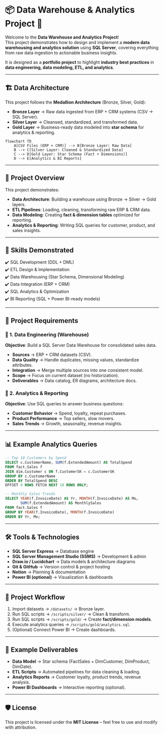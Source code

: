 # 📦 Data Warehouse & Analytics Project 🚀  

Welcome to the **Data Warehouse and Analytics Project**!  
This project demonstrates how to design and implement a **modern data warehousing and analytics solution** using **SQL Server**, covering everything from raw data ingestion to actionable business insights.  

It is designed as a **portfolio project** to highlight **industry best practices** in **data engineering, data modeling, ETL, and analytics**.  

---

## 🏗️ Data Architecture  

This project follows the **Medallion Architecture** (Bronze, Silver, Gold):  

- **Bronze Layer** → Raw data ingested from ERP + CRM systems (CSV → SQL Server).  
- **Silver Layer** → Cleansed, standardized, and transformed data.  
- **Gold Layer** → Business-ready data modeled into **star schema** for analytics & reporting.  

```mermaid
flowchart TD
    A[CSV Files (ERP + CRM)] --> B[Bronze Layer: Raw Data]
    B --> C[Silver Layer: Cleaned & Standardized Data]
    C --> D[Gold Layer: Star Schema (Fact + Dimensions)]
    D --> E[Analytics & BI Reports]
```

---

## 📖 Project Overview  

This project demonstrates:  

- **Data Architecture**: Building a warehouse using Bronze → Silver → Gold layers.  
- **ETL Pipelines**: Loading, cleaning, transforming raw ERP & CRM data.  
- **Data Modeling**: Creating **fact & dimension tables** optimized for reporting.  
- **Analytics & Reporting**: Writing SQL queries for customer, product, and sales insights.  

---

## 🎯 Skills Demonstrated  

✔️ SQL Development (DDL + DML)  
✔️ ETL Design & Implementation  
✔️ Data Warehousing (Star Schema, Dimensional Modeling)  
✔️ Data Integration (ERP + CRM)  
✔️ SQL Analytics & Optimization  
✔️ BI Reporting (SQL + Power BI-ready models)  

---

## 🚀 Project Requirements  

### 🔹 1. Data Engineering (Warehouse)  
**Objective**: Build a SQL Server Data Warehouse for consolidated sales data.  

- **Sources** → ERP + CRM datasets (CSV).  
- **Data Quality** → Handle duplicates, missing values, standardize attributes.  
- **Integration** → Merge multiple sources into one consistent model.  
- **Scope** → Focus on current dataset (no historization).  
- **Deliverables** → Data catalog, ER diagrams, architecture docs.  

### 🔹 2. Analytics & Reporting  
**Objective**: Use SQL queries to answer business questions:  

- **Customer Behavior** → Spend, loyalty, repeat purchases.  
- **Product Performance** → Top sellers, slow movers.  
- **Sales Trends** → Growth, seasonality, revenue insights.  

---

## 📊 Example Analytics Queries  

```sql
-- Top 10 Customers by Spend
SELECT c.CustomerName, SUM(f.ExtendedAmount) AS TotalSpend
FROM fact.Sales f
JOIN dim.Customer c ON f.CustomerSK = c.CustomerSK
GROUP BY c.CustomerName
ORDER BY TotalSpend DESC
OFFSET 0 ROWS FETCH NEXT 10 ROWS ONLY;

-- Monthly Sales Trends
SELECT YEAR(f.InvoiceDate) AS Yr, MONTH(f.InvoiceDate) AS Mo,
       SUM(f.ExtendedAmount) AS MonthlySales
FROM fact.Sales f
GROUP BY YEAR(f.InvoiceDate), MONTH(f.InvoiceDate)
ORDER BY Yr, Mo;
```

---

## 🛠️ Tools & Technologies  

- **SQL Server Express** → Database engine  
- **SQL Server Management Studio (SSMS)** → Development & admin  
- **Draw.io / Lucidchart** → Data models & architecture diagrams  
- **Git & GitHub** → Version control & project hosting  
- **Notion** → Planning & documentation  
- **Power BI (optional)** → Visualization & dashboards  

---

## 📂 Project Workflow  

1. Import datasets → `/datasets/` → Bronze layer.  
2. Run SQL scripts → `/scripts/silver/` → Clean & transform.  
3. Run SQL scripts → `/scripts/gold/` → Create **fact/dimension models**.  
4. Execute analytics queries → `/scripts/gold/analytics.sql`.  
5. (Optional) Connect Power BI → Create dashboards.  

---

## 📌 Example Deliverables  

- **Data Model** → Star schema (FactSales + DimCustomer, DimProduct, DimDate).  
- **ETL Scripts** → Automated pipelines for data cleaning & loading.  
- **Analytics Reports** → Customer loyalty, product trends, revenue analysis.  
- **Power BI Dashboards** → Interactive reporting (optional).  

---

## 🛡️ License  

This project is licensed under the **MIT License** – feel free to use and modify with attribution.  
